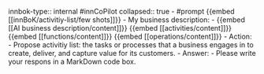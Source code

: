 innbok-type:: internal
#innCoPilot
collapsed:: true
	- #prompt {{embed [[innBoK/activitiy-list/few shots]]}}
		- My business description:
		- {{embed [[AI business description/content]]}} {{embed [[activities/content]]}} {{embed [[functions/content]]}} {{embed [[operations/content]]}}
		- Action:
		- Propose activitiy list: the tasks or processes that a business engages in to create, deliver, and capture value for its customers.
		- Answer:
		- Please write your respons in a MarkDown code box.





